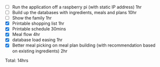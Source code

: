 - [ ] Run the application off a raspberry pi (with static IP address) 1hr
- [ ] Build up the databases with ingredients, meals and plans 10hr
- [ ] Show the family 1hr
- [X] Printable shopping list 1hr
- [X] Printable schedule 30mins
- [X] Meal flow 4hr
- [X] database load easing 1hr
- [X] Better meal picking on meal plan building (with recommendation based on existing ingredients) 2hr

Total: 14hrs
